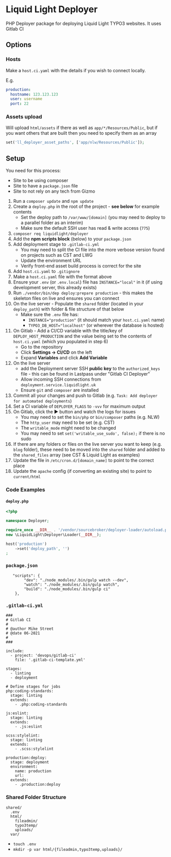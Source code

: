 # Liquid Light Deployer

PHP Deployer package for deploying Liquid Light TYPO3 websites. It uses Gitlab CI

## Options

### Hosts

Make a `host.ci.yaml` with the details if you wish to connect locally.

E.g.

```yaml
production:
  hostname: 123.123.123
  user: username
  port: 22
```

### Assets upload

Will upload `html/assets` if there as well as `app/*/Resources/Public`, but if you want others that are built then you need to specify them as an array

```php
set('ll_deployer_asset_paths', ['app/nlw/Resources/Public']);
```

## Setup

You need for this process:

- Site to be using composer
- Site to have a `package.json` file
- Site to not rely on any tech from Gizmo

1. Run a `composer update` and `npm update`
2. Create a `deploy.php` in the root of the project - **see below** for example contents
   - Set the deploy path to `/var/www/[domain]` (you may need to deploy to a parallel folder as an interim)
   - Make sure the default SSH user has read & write access (`775`)
3. `composer req liquidlight/deployer`
4. Add the **npm scripts block** (below) to your `package.json`
5. Add deployment stage to `.gitlab-ci.yml`
   - You may need to split the CI file into the more verbose version found on projects such as CST and LWG
   - Update the environment URL
   - Verify front-end asset build process is correct for the site
6. Add `host.ci.yaml` to `.gitignore`
7. Make a `host.ci.yaml` file with the format above
8. Ensure your `.env` (or `.env.local`) file has `INSTANCE="local"` in it (if using development server, this already exists)
9. Run `./vendor/bin/dep deploy:prepare production` - this makes the skeleton files on live and ensures you can connect
10. On the live server - Populate the `shared` folder (located in your `deploy_path`) with folder & file structure of that below
    - Make sure the `.env` file has:
       - `INSTANCE="production"` (it should match your `host.ci.yaml` name)
       - `TYPO3_DB_HOST="localhost"` (or wherever the database is hosted)
11. On Gitlab - Add a CI/CD variable with the title/key of `DEPLOY_HOST_PRODUCTION` and the value being set to the contents of `host.ci.yaml` (which you populated in step 6)
    - Go to the repository
    - Click **Settings -> CI/CD** on the left
    - Expand **Variables** and click **Add Variable**
10. On the live server
    - add the Deployment server SSH **public key** to the `authorized_keys` file - this can be found in Lastpass under "Gitlab CI Deployer"
    - Allow incoming SSH connections from `deployment.service.liquidlight.uk`
    - Ensure `git` and `composer` are installed
11. Commit all your changes and push to Gitlab (e.g. `Task: Add deployer for automated deployments`)
12. Set a CI variable of `DEPLOYER_FLAGS` to `-vvv` for maximum output
12. On Gitlab, click the ▶️ button and watch the logs for issues
    - You may need to set the `bin/php` or `bin/composer` paths (e.g. NLW)
    - The `http_user` may need to be set (e.g. CST)
    - The `writable_mode` might need to be changed
    - You may need to set `set('writable_use_sudo', false);` if there is no sudo
13. If there are any folders or files on the live server you want to keep (e.g. `blog` folder), these need to be moved into the `shared` folder and added to the `shared_files` array (see CST & Liquid Light as examples)
14. Update the file in `/etc/cron.d/[domain_name]` to point to the correct place
15. Update the `apache` config (if converting an existing site) to point to `current/html`

### Code Examples

#### `deploy.php`

```php
<?php

namespace Deployer;

require_once __DIR__ . '/vendor/sourcebroker/deployer-loader/autoload.php';
new \LiquidLight\Deployer\Loader(__DIR__);

host('production')
	->set('deploy_path', '')
;

```

### `package.json`

```
   "scripts": {
		"dev": "./node_modules/.bin/gulp watch --dev",
		"watch": "./node_modules/.bin/gulp watch",
		"build": "./node_modules/.bin/gulp ci"
	},
```

### `.gitlab-ci.yml`

```
###
# Gitlab CI
#
# @author Mike Street
# @date 06-2021
#
###

include:
  - project: 'devops/gitlab-ci'
    file: '.gitlab-ci-template.yml'

stages:
  - linting
  - deployment

# Define stages for jobs
php:coding-standards:
  stage: linting
  extends:
    - .php:coding-standards

js:eslint:
  stage: linting
  extends:
    - .js:eslint

scss:stylelint:
  stage: linting
  extends:
    - .scss:stylelint

production:deploy:
  stage: deployment
  environment:
    name: production
    url:
  extends:
    - .production:deploy
```

### Shared Folder Structure

```
shared/
  .env
  html/
    fileadmin/
    typo3temp/
    uploads/
  var/
```

- `touch .env`
- `mkdir -p var html/{fileadmin,typo3temp,uploads}/`
